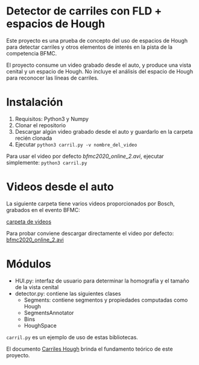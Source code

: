 # Detector de carriles con FLD + espacios de Hough

Este proyecto es una prueba de concepto del uso de espacios de Hough para detectar carriles y otros elementos de interés en la pista de la competencia BFMC.

El proyecto consume un video grabado desde el auto, y produce una vista cenital y un espacio de Hough.  No incluye el análisis del espacio de Hough para reconocer las líneas de carriles.

# Instalación

1. Requisitos: Python3 y Numpy
2. Clonar el repositorio
3. Descargar algún video grabado desde el auto y guardarlo en la carpeta recién clonada
4. Ejecutar `python3 carril.py -v nombre_del_video`

Para usar el video por defecto *bfmc2020_online_2.avi*, ejecutar simplemente: `python3 carril.py`


# Videos desde el auto

La siguiente carpeta tiene varios videos proporcionados por Bosch, grabados en el evento BFMC:

[carpeta de videos](https://drive.google.com/drive/folders/19c24oCuQsnvKA2HSh8SWaYJuEkeUOhlY)

Para probar conviene descargar directamente el video por defecto:
[bfmc2020_online_2.avi](https://drive.google.com/file/d/10GSbrm0QxDPsdfeswEVYxFwTpjKVx5Vv/view?usp=drive_link)


# Módulos

- HUI.py: interfaz de usuario para determinar la homografía y el tamaño de la vista cenital
- detector.py: contiene las siguientes clases
  - Segments: contiene segmentos y propiedades computadas como Hough
  - SegmentsAnnotator
  - Bins
  - HoughSpace

`carril.py` es un ejemplo de uso de estas bibliotecas.

El documento [Carriles Hough](https://docs.google.com/document/d/1SYC7nZT3Y_Wc-rTGiAnix9lpgIxPOmTWTjAN7liq6cs/edit?usp=drive_link) brinda el fundamento teórico de este proyecto.